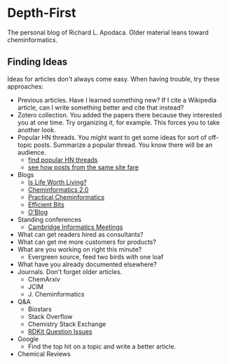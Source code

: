 # Depth-First

The personal blog of Richard L. Apodaca. Older material leans toward cheminformatics.

## Finding Ideas

Ideas for articles don't always come easy. When having trouble, try these approaches:

- Previous articles. Have I learned something new? If I cite a Wikipedia article, can I write something better and cite that instead?
- Zotero collection. You added the papers there because they interested you at one time. Try organizing it, for example. This forces you to take another look.
- Popular HN threads. You might want to get some ideas for sort of off-topic posts. Summarize a popular thread. You know there will be an audience.
  - [find popular HN threads](https://hn.algolia.com/?dateRange=all&page=0&prefix=false&query=&sort=byPopularity&type=all)
  - [see how posts from the same site fare](https://news.ycombinator.com/item?id=29546769)
- Blogs
  - [Is Life Worth Living?](https://iwatobipen.wordpress.com)
  - [Cheminformatics 2.0](https://cheminf20.org)
  - [Practical Cheminformatics](https://practicalcheminformatics.blogspot.com)
  - [Efficient Bits](http://efficientbits.blogspot.com)
  - [O'Blog](https://baoilleach.blogspot.com)
- Standing conferences
  - [Cambridge Informatics Meetings](https://www.youtube.com/playlist?list=PLfj_gc4RCduuwv9p8lh2xS1EhQ3p_Nd9S)
- What can get readers hired as consultants?
- What can get me more customers for products?
- What are you working on right this minute?
  - Evergreen source, feed two birds with one loaf
- What have you already documented elsewhere?
- Journals. Don't forget older articles.
  - ChemArxiv
  - JCIM
  - J. Cheminformatics
- Q&A
  - Biostars
  - Stack Overflow
  - Chemistry Stack Exchange
  - [RDKit Question Issues](https://github.com/rdkit/rdkit/issues?q=label%3Aquestion+)
- Google
  - Find the top hit on a topic and write a better article.
- Chemical Reviews
